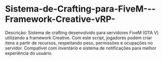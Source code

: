 # Sistema-de-Crafting-para-FiveM---Framework-Creative-vRP-
Descrição: Sistema de crafting desenvolvido para servidores FiveM (GTA V) utilizando a framework Creative. Com este script, jogadores podem criar itens a partir de recursos, respeitando peso, permissões e ocupações no servidor. Compatível com inventário e sistema de notificações para melhor experiência do usuário.
